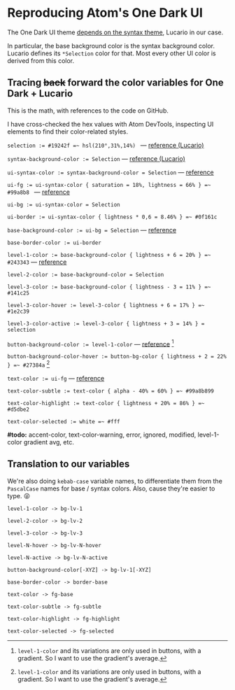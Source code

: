 # Reproducing Atom's One Dark UI

The One Dark UI theme [depends on the syntax theme](https://github.com/atom/atom/tree/master/packages/one-dark-ui#faq), Lucario in our case.

In particular, the base background color is the syntax background color. Lucario defines its `*Selection` color for that.  Most every other UI color is derived from this color.

## Tracing ~~back~~ forward the color variables for One Dark + Lucario

This is the math, with references to the code on GitHub.

I have cross-checked the hex values with Atom DevTools, inspecting UI elements to find their color-related styles.

`selection := #19242f =~ hsl(210°,31%,14%) ` — [reference (Lucario)](https://github.com/raphamorim/lucario/blob/6708a94a233f7d951e04ce5c33942b27accd8bbe/styles/colors.less#L3)

`syntax-background-color := Selection` — [reference (Lucario)](https://github.com/raphamorim/lucario/blob/6708a94a233f7d951e04ce5c33942b27accd8bbe/styles/syntax-variables.less)

`ui-syntax-color := syntax-background-color = Selection` — [reference](https://github.com/atom/atom/blob/17a31e3a3729070768f31bbce7ce9bcc09f5a2b8/packages/one-dark-ui/styles/ui-variables-custom.less#L7)

`ui-fg := ui-syntax-color { saturation = 18%, lightness = 66% } =~ #99a8b8 ` — [reference](https://github.com/atom/atom/blob/17a31e3a3729070768f31bbce7ce9bcc09f5a2b8/packages/one-dark-ui/styles/ui-variables-custom.less#L37)

`ui-bg := ui-syntax-color = Selection` 

`ui-border := ui-syntax-color { lightness * 0,6 = 8.46% } =~ #0f161c`

`base-background-color := ui-bg = Selection` — [reference](https://github.com/atom/atom/blob/4a8321eadb2422aec2592c4084af203325428755/packages/one-dark-ui/styles/ui-variables.less#L38)

`base-border-color := ui-border`

`level-1-color := base-background-color { lightness + 6 = 20% } =~ #243343` — [reference](https://github.com/atom/atom/blob/17a31e3a3729070768f31bbce7ce9bcc09f5a2b8/packages/one-dark-ui/styles/ui-variables-custom.less#L61)

`level-2-color := base-background-color = Selection`

`level-3-color := base-background-color { lightness - 3 = 11% } =~ #141c25`

`level-3-color-hover := level-3-color { lightness + 6 = 17% } =~ #1e2c39`

`level-3-color-active := level-3-color { lightness + 3 = 14% } = selection`

`button-background-color := level-1-color` — [reference](https://github.com/atom/atom/blob/4a8321eadb2422aec2592c4084af203325428755/packages/one-dark-ui/styles/ui-variables.less#L61) [^1]

`button-background-color-hover := button-bg-color { lightness + 2 = 22% } =~ #27384a` [^1]

`text-color := ui-fg` — [reference](https://github.com/atom/atom/blob/4a8321eadb2422aec2592c4084af203325428755/packages/one-dark-ui/styles/ui-variables.less#L14)

`text-color-subtle := text-color { alpha - 40% = 60% } =~ #99a8b899`

`text-color-highlight := text-color { lightness + 20% = 86% } =~ #d5dbe2` 

`text-color-selected := white =~ #fff` 

**#todo:** accent-color, text-color-warning, error, ignored, modified, level-1-color gradient avg, etc.

[^1]: `level-1-color` and its variations are only used in buttons, with a gradient. So I want to use the gradient's average.

## Translation to our variables

We're also doing `kebab-case` variable names, to differentiate them from the `PascalCase` names for base / syntax colors. Also, cause they're easier to type. 😝

`level-1-color -> bg-lv-1`

`level-2-color -> bg-lv-2`

`level-3-color -> bg-lv-3`

`level-N-hover -> bg-lv-N-hover`

`level-N-active -> bg-lv-N-active`

`button-background-color[-XYZ] -> bg-lv-1[-XYZ]`

`base-border-color -> border-base`

`text-color -> fg-base`

`text-color-subtle -> fg-subtle`

`text-color-highlight -> fg-highlight`

`text-color-selected -> fg-selected`
